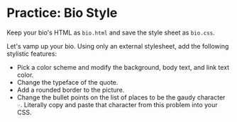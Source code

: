 # Practice: Bio Style
Keep your bio's HTML as `bio.html` and save the style sheet as `bio.css`.

Let's vamp up your bio.
Using only an external stylesheet, add the following stylistic features:
* Pick a color scheme and modify the background, body text, and link text color.
* Change the typeface of the quote.
* Add a rounded border to the picture.
* Change the bullet points on the list of places to be the gaudy  character `☞`.
Literally copy and paste that character from this problem into your CSS.
